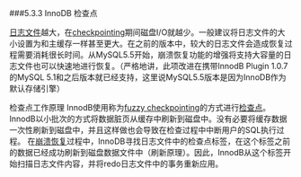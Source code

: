 ###5.3.3 InnoDB 检查点

[日志文件][log_files]越大，在[checkpointing][checkpointing]期间磁盘I/O就越少。一般建议将日志文件的大小设置为和主缓存一样甚至更大。在之前的版本中，较大的日志文件会造成恢复过程需要消耗很长时间。从MySQL5.5开始，崩溃恢复功能的增强将支持大容量的日志文件也可以快速地进行恢复。（严格地讲，此项改进在携带InnodB Plugin 1.0.7 的MySQL 5.1和之后版本就已经支持，这里说MySQL5.5版本是因为InnoDB作为默认存储引擎）

检查点工作原理
InnodB使用称为[fuzzy checkpointing][fuzzy_checkpointing]的方式进行[检查点][checkpoint]。InnodB以小批次的方式将数据脏页从缓存中刷新到磁盘中。没有必要将缓存数据一次性刷新到磁盘中，并且这样做也会导致在检查过程中中断用户的SQL执行过程。
在[崩溃恢复][crash_recovery]过程中，InnoDB寻找日志文件中的检查点标签，在这个标签之前的数据已经成功刷新到磁盘数据文件中（刷新原理）。因此，InnodB从这个标签开始扫描日志文件内容，并将redo日志文件中的事务重新应用。

[log_files]:(../glossary.md#glos_log_file)
[checkpointing]:(../glossary.md#glos_checkpointing)
[fuzzy_checkpointing]:(../glossary.md#glos_fuzzy_checkpointing)
[checkpoint]:(../glossary.md#glos_checkpoint)
[crash_recovery]:(../glossary.md#glos_crash_recovery)
